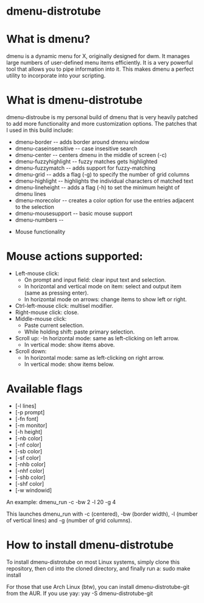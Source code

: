 # dmenu-distrotube


# What is dmenu?
dmenu is a dynamic menu for X, originally designed for dwm. It manages large numbers of user-defined menu items efficiently.  It is a very powerful tool that allows you to pipe information into it.  This makes dmenu a perfect utility to incorporate into your scripting.

# What is dmenu-distrotube
dmenu-distroube is my personal build of dmenu that is very heavily patched to add more functionality and more customization options.  The patches that I used in this build include:
+ dmenu-border -- adds border around dmenu window
+ dmenu-caseinsensitive -- case insesitive search
+ dmenu-center -- centers dmenu in the middle of screen (-c)
+ dmenu-fuzzyhighlight -- fuzzy matches gets highlighted
+ dmenu-fuzzymatch -- adds support for fuzzy-matching
+ dmenu-grid -- adds a flag (-g) to specify the number of grid columns
+ dmenu-highlight -- highlights the individual characters of matched text
+ dmenu-lineheight -- adds a flag (-h) to set the minimum height of dmenu lines
+ dmenu-morecolor -- creates a color option for use the entries adjacent to the selection
+ dmenu-mousesupport -- basic mouse support
+ dmenu-numbers --
* Mouse functionality

# Mouse actions supported:
+ Left-mouse click:
  - On prompt and input field: clear input text and selection.
  - In horizontal and vertical mode on item: select and output item (same as pressing enter).
  - In horizontal mode on arrows: change items to show left or right.
+ Ctrl-left-mouse click: multisel modifier.
+ Right-mouse click: close.
+ Middle-mouse click:
  - Paste current selection.
  - While holding shift: paste primary selection.
+ Scroll up:
  -In horizontal mode: same as left-clicking on left arrow.
  - In vertical mode: show items above.
+ Scroll down:
  - In horizontal mode: same as left-clicking on right arrow.
  - In vertical mode: show items below.

# Available flags
+ [-l lines]
+ [-p prompt]
+ [-fn font]
+ [-m monitor]
+ [-h height]
+ [-nb color]
+ [-nf color]
+ [-sb color]
+ [-sf color]
+ [-nhb color]
+ [-nhf color]
+ [-shb color]
+ [-shf color]
+ [-w windowid]

An example: dmenu_run -c -bw 2 -l 20 -g 4

This launches dmenu_run with -c (centered), -bw (border width), -l (number of vertical lines) and -g (number of grid columns).

# How to install dmenu-distrotube
To install dmenu-distrotube on most Linux systems, simply clone this repository, then cd into the cloned directory, and finally run a: sudo make install

For those that use Arch Linux (btw), you can install dmenu-distrotube-git from the AUR.  If you use yay: yay -S dmenu-distrotube-git
